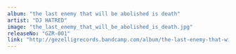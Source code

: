 ```yaml
---
album: "the last enemy that will be abolished is death"
artist: "DJ HATRED"
image: "the_last_enemy_that_will_be_abolished_is_death.jpg"
releaseNo: "GZR-001"
link: "http://gezelligrecords.bandcamp.com/album/the-last-enemy-that-will-be-abolished-is-death"
---
```

